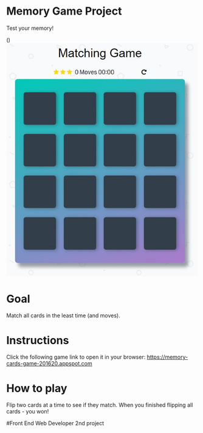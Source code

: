 # Memory Game Project
Test your memory!

()
![Alt text](img/game.JPG?raw=true "Memory game!")


# Goal
Match all cards in the least time (and moves).


# Instructions
Click the following game link to open it in your browser:
https://memory-cards-game-201620.appspot.com

# How to play
Flip two cards at a time to see if they match. When you finished flipping all cards - you won!


#Front End Web Developer 2nd project
